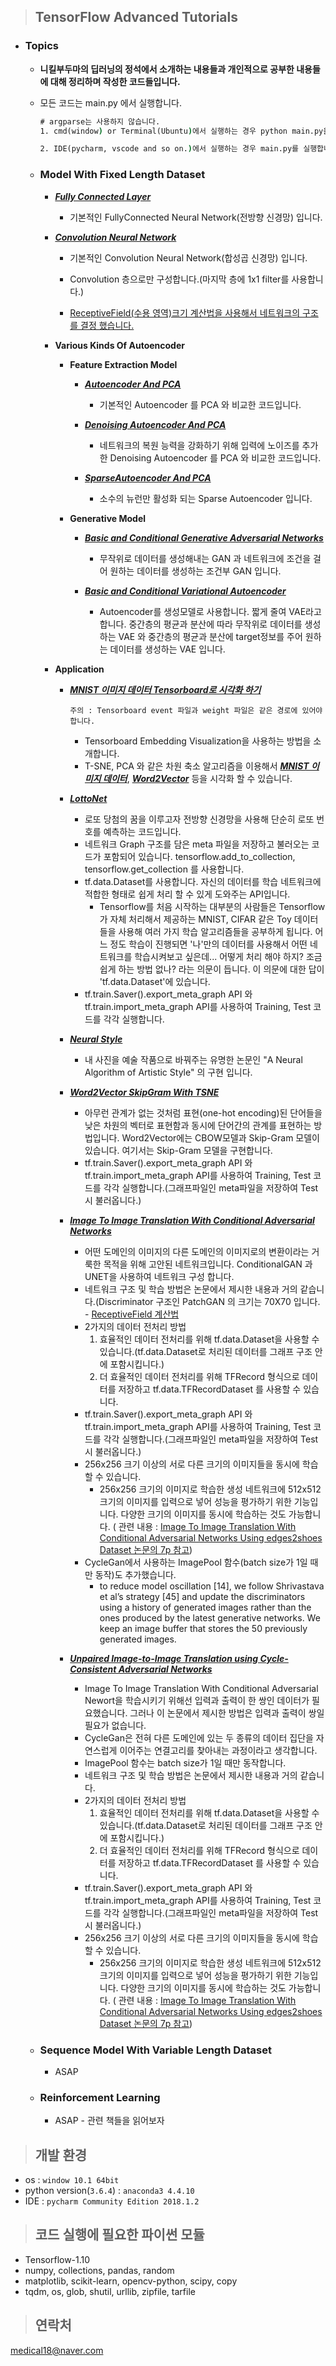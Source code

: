 >## **TensorFlow Advanced Tutorials**
        
* ### **Topics** 

    * **니킬부두마의 **딥러닝의 정석**에서 소개하는 내용들과 개인적으로 공부한 내용들에 대해 정리하며 작성한 코드들입니다.**  

    * 모든 코드는 main.py 에서 실행합니다.
        ```cmd
        # argparse는 사용하지 않습니다.
        1. cmd(window) or Terminal(Ubuntu)에서 실행하는 경우 python main.py을 입력 후 실행합니다. 

        2. IDE(pycharm, vscode and so on.)에서 실행하는 경우 main.py를 실행합니다.  
        ```


    * ### **Model With Fixed Length Dataset**
        
        * [***Fully Connected Layer***](https://github.com/JONGGON/Tensorflow_Advanced_Tutorials/tree/master/tensorflow_ModelWithFixedLengthDataset/tensorflow_FullyConnectedNeuralNetwork)
            * 기본적인 FullyConnected Neural Network(전방향 신경망) 입니다.

        * [***Convolution Neural Network***](https://github.com/JONGGON/Tensorflow_Advanced_Tutorials/tree/master/tensorflow_ModelWithFixedLengthDataset/tensorflow_ConvolutionNeuralNetwork)

            * 기본적인 Convolution Neural Network(합성곱 신경망) 입니다.
            
            * Convolution 층으로만 구성합니다.(마지막 층에 1x1 filter를 사용합니다.)
            
            * [ReceptiveField(수용 영역)크기 계산법을 사용해서 네트워크의 구조를 결정 했습니다.](https://github.com/JONGGON/Tensorflow_Advanced_Tutorials/blob/master/tensorflow_ModelWithFixedLengthDataset/tensorflow_ConvolutionNeuralNetwork/ReceptiveField_inspection/rf.py)

         * **Various Kinds Of Autoencoder**
            * **Feature Extraction Model**
                * [***Autoencoder And PCA***](https://github.com/JONGGON/Tensorflow_Advanced_Tutorials/tree/master/tensorflow_ModelWithFixedLengthDataset/tensorflow_VariousKindsOfAutoencoder/FeatureExtractionModel/tensorflow_AutoencoderAndPCA)
                    * 기본적인 Autoencoder 를 PCA 와 비교한 코드입니다.

                * [***Denoising Autoencoder And PCA***](https://github.com/JONGGON/Tensorflow_Advanced_Tutorials/tree/master/tensorflow_ModelWithFixedLengthDataset/tensorflow_VariousKindsOfAutoencoder/FeatureExtractionModel/tensorflow_DenoisingAutoencoderAndPCA)
                    * 네트워크의 복원 능력을 강화하기 위해 입력에 노이즈를 추가한 Denoising Autoencoder 를 PCA 와 비교한 코드입니다.

                * [***SparseAutoencoder And PCA***](https://github.com/JONGGON/Tensorflow_Advanced_Tutorials/tree/master/tensorflow_ModelWithFixedLengthDataset/tensorflow_VariousKindsOfAutoencoder/FeatureExtractionModel/tensorflow_SparseAutoencoderAndPCA)
                    * 소수의 뉴런만 활성화 되는 Sparse Autoencoder 입니다.
            * **Generative Model**

                * [***Basic and Conditional Generative Adversarial Networks***](https://github.com/JONGGON/Tensorflow_Advanced_Tutorials/tree/master/tensorflow_ModelWithFixedLengthDataset/tensorflow_VariousKindsOfAutoencoder/GenerativeModel/tensorflow_GenerativeAdversarialNetworks)
                    * 무작위로 데이터를 생성해내는 GAN 과 네트워크에 조건을 걸어 원하는 데이터를 생성하는 조건부 GAN 입니다.

                * [***Basic and Conditional Variational Autoencoder***](https://github.com/JONGGON/Tensorflow_Advanced_Tutorials/tree/master/tensorflow_ModelWithFixedLengthDataset/tensorflow_VariousKindsOfAutoencoder/GenerativeModel/tensorflow_VariationalAutoencoder)
                    * Autoencoder를 생성모델로 사용합니다. 짧게 줄여 VAE라고 합니다. 중간층의 평균과 분산에 따라 무작위로 데이터를 생성하는 VAE 와 중간층의 평균과 분산에 target정보를 주어 원하는 데이터를 생성하는 VAE 입니다.
         * **Application**
            * [***MNIST 이미지 데이터 Tensorboard로 시각화 하기***]()
                ```
                주의 : Tensorboard event 파일과 weight 파일은 같은 경로에 있어야 합니다. 
                ```
                * Tensorboard Embedding Visualization을 사용하는 방법을 소개합니다.
                * T-SNE, PCA 와 같은 차원 축소 알고리즘을 이용해서 [***MNIST 이미지 데이터***](),  [***Word2Vector***](https://github.com/JONGGON/Tensorflow_Advanced_Tutorials/blob/master/tensorflow_Application/tensorflow_Word2Vector_SkipGram_WithTSNE/model.py) 등을 시각화 할 수 있습니다.

            * [***LottoNet***](https://github.com/JONGGON/Tensorflow_Advanced_Tutorials/tree/master/tensorflow_Application/tensorflow_AutoencoderLottoNet)
                * 로또 당첨의 꿈을 이루고자 전방향 신경망을 사용해 단순히 로또 번호를 예측하는 코드입니다.
                * 네트워크 Graph 구조를 담은 meta 파일을 저장하고 불러오는 코드가 포함되어 있습니다. tensorflow.add_to_collection, tensorflow.get_collection 를 사용합니다.
                * tf.data.Dataset를 사용합니다. 자신의 데이터를 학습 네트워크에 적합한 형태로 쉽게 처리 할 수 있게 도와주는 API입니다.
                    * Tensorflow를 처음 시작하는 대부분의 사람들은 Tensorflow가 자체 처리해서 제공하는 MNIST, CIFAR 같은 Toy 데이터들을 사용해 여러 가지 학습 알고리즘들을 공부하게 됩니다. 어느 정도 학습이 진행되면 '나'만의 데이터를 사용해서 어떤 네트워크를 학습시켜보고 싶은데... 어떻게 처리 해야 하지? 조금 쉽게 하는 방법 없나? 라는 의문이 듭니다. 이 의문에 대한 답이 'tf.data.Dataset'에 있습니다.
                * tf.train.Saver().export_meta_graph API 와 tf.train.import_meta_graph API를 사용하여 Training, Test 코드를 각각 실행합니다.
            * [***Neural Style***](https://github.com/JONGGON/Tensorflow_Advanced_Tutorials/tree/master/tensorflow_Application/tensorflow_NeuralStyle)
                * 내 사진을 예술 작품으로 바꿔주는 유명한 논문인 "A Neural Algorithm of Artistic Style" 의 구현 입니다.
            * [***Word2Vector SkipGram With TSNE***](https://github.com/JONGGON/Tensorflow_Advanced_Tutorials/tree/master/tensorflow_Application/tensorflow_Word2Vector_SkipGram_WithTSNE)
                * 아무런 관계가 없는 것처럼 표현(one-hot encoding)된 단어들을 낮은 차원의 벡터로 표현함과 동시에 단어간의 관계를 표현하는 방법입니다. Word2Vector에는 CBOW모델과 Skip-Gram 모델이 있습니다. 여기서는 Skip-Gram 모델을 구현합니다.
                * tf.train.Saver().export_meta_graph API 와 tf.train.import_meta_graph API를 사용하여 Training, Test 코드를 각각 실행합니다.(그래프파일인 meta파일을 저장하여 Test시 불러옵니다.)

            * [***Image To Image Translation With Conditional Adversarial Networks***](https://github.com/JONGGON/Tensorflow_Advanced_Tutorials/tree/master/tensorflow_Application/tensorflow_ImageToImageTranslationWithConditionalAdversarialNetworks_Graph)
                * 어떤 도메인의 이미지의 다른 도메인의 이미지로의 변환이라는 거룩한 목적을 위해 고안된 네트워크입니다. ConditionalGAN 과 UNET을 사용하여 네트워크 구성 합니다.
                * 네트워크 구조 및 학습 방법은 논문에서 제시한 내용과 거의 같습니다.(Discriminator 구조인 PatchGAN 의 크기는 70X70 입니다. - [ReceptiveField 계산법](https://github.com/JONGGON/Tensorflow_Advanced_Tutorials/blob/master/tensorflow_ModelWithFixedLengthDataset/tensorflow_ConvolutionNeuralNetwork/ReceptiveField_inspection/rf.py)
                * 2가지의 데이터 전처리 방법  
                    1. 효율적인 데이터 전처리를 위해 tf.data.Dataset을 사용할 수 있습니다.(tf.data.Dataset로 처리된 데이터를 그래프 구조 안에 포함시킵니다.)
                    2. 더 효율적인 데이터 전처리를 위해 TFRecord 형식으로 데이터를 저장하고  tf.data.TFRecordDataset 를 사용할 수 있습니다.
                * tf.train.Saver().export_meta_graph API 와 tf.train.import_meta_graph API를 사용하여 Training, Test 코드를 각각 실행합니다.(그래프파일인 meta파일을 저장하여 Test시 불러옵니다.)
                * 256x256 크기 이상의 서로 다른 크기의 이미지들을 동시에 학습 할 수 있습니다.
                    * 256x256 크기의 이미지로 학습한 생성 네트워크에 512x512 크기의 이미지를 입력으로 넣어 성능을 평가하기 위한 기능입니다. 다양한 크기의 이미지를 동시에 학습하는 것도 가능합니다. ( 관련 내용 : [Image To Image Translation With Conditional Adversarial Networks Using edges2shoes Dataset 논문의 7p 참고](https://arxiv.org/pdf/1611.07004.pdf))
                * CycleGan에서 사용하는 ImagePool 함수(batch size가 1일 때만 동작)도 추가했습니다.
                    * to reduce model oscillation [14], we follow
                    Shrivastava et al’s strategy [45] and update the discriminators using a history of generated images rather than the ones produced by the latest generative networks. We keep an image buffer that stores the 50 previously generated images.
            
            * [***Unpaired Image-to-Image Translation using Cycle-Consistent Adversarial Networks***](https://github.com/JONGGON/Tensorflow_Advanced_Tutorials/tree/master/tensorflow_Application/tensorflow_UnpairedImageToImageTranslationUsingCycleConsistentAdversarialNetworks_Graph)
                * Image To Image Translation With Conditional Adversarial Newort을 학습시키기 위해선 입력과 출력이 한 쌍인 데이터가 필요했습니다. 그러나 이 논문에서 제시한 방법은 입력과 출력이 쌍일 필요가 없습니다.
                * CycleGan은 전혀 다른 도메인에 있는 두 종류의 데이터 집단을 자연스럽게 이어주는 연결고리를 찾아내는 과정이라고 생각합니다.
                * ImagePool 함수는 batch size가 1일 때만 동작합니다.
                * 네트워크 구조 및 학습 방법은 논문에서 제시한 내용과 거의 같습니다.
                * 2가지의 데이터 전처리 방법  
                    1. 효율적인 데이터 전처리를 위해 tf.data.Dataset을 사용할 수 있습니다.(tf.data.Dataset로 처리된 데이터를 그래프 구조 안에 포함시킵니다.)
                    2. 더 효율적인 데이터 전처리를 위해 TFRecord 형식으로 데이터를 저장하고  tf.data.TFRecordDataset 를 사용할 수 있습니다.
                * tf.train.Saver().export_meta_graph API 와 tf.train.import_meta_graph API를 사용하여 Training, Test 코드를 각각 실행합니다.(그래프파일인 meta파일을 저장하여 Test시 불러옵니다.)
                * 256x256 크기 이상의 서로 다른 크기의 이미지들을 동시에 학습 할 수 있습니다.
                    * 256x256 크기의 이미지로 학습한 생성 네트워크에 512x512 크기의 이미지를 입력으로 넣어 성능을 평가하기 위한 기능입니다. 다양한 크기의 이미지를 동시에 학습하는 것도 가능합니다. ( 관련 내용 : [Image To Image Translation With Conditional Adversarial Networks Using edges2shoes Dataset 논문의 7p 참고](https://arxiv.org/pdf/1611.07004.pdf))

       
    * ### **Sequence Model With Variable Length Dataset**
        * ASAP 
    * ### **Reinforcement Learning**
        * ASAP - 관련 책들을 읽어보자



>## **개발 환경**
* os : ```window 10.1 64bit``` 
* python version(`3.6.4`) : `anaconda3 4.4.10` 
* IDE : `pycharm Community Edition 2018.1.2`
    
>## **코드 실행에 필요한 파이썬 모듈** 
* Tensorflow-1.10
* numpy, collections, pandas, random
* matplotlib, scikit-learn, opencv-python, scipy, copy
* tqdm, os, glob, shutil, urllib, zipfile, tarfile

>## **연락처** 
medical18@naver.com